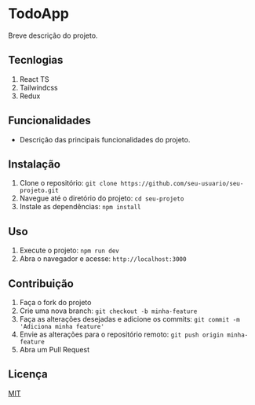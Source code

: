 # TodoApp

Breve descrição do projeto.

## Tecnlogias
1. React TS
2. Tailwindcss
3. Redux

## Funcionalidades

- Descrição das principais funcionalidades do projeto.

## Instalação

1. Clone o repositório: `git clone https://github.com/seu-usuario/seu-projeto.git`
2. Navegue até o diretório do projeto: `cd seu-projeto`
3. Instale as dependências: `npm install`

## Uso

1. Execute o projeto: `npm run dev`
2. Abra o navegador e acesse: `http://localhost:3000`

## Contribuição

1. Faça o fork do projeto
2. Crie uma nova branch: `git checkout -b minha-feature`
3. Faça as alterações desejadas e adicione os commits: `git commit -m 'Adiciona minha feature'`
4. Envie as alterações para o repositório remoto: `git push origin minha-feature`
5. Abra um Pull Request

## Licença

[MIT](LICENSE)
